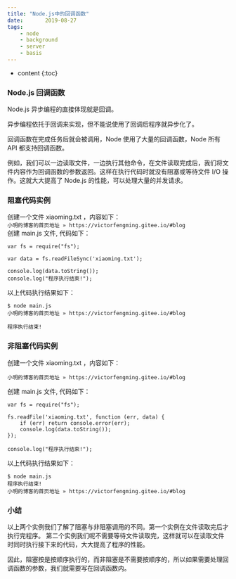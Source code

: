 ```yaml
---
title: "Node.js中的回调函数"
date:       2019-08-27
tags:
	- node
	- background
	- server
	- basis
---
```






* content
{:toc}






### Node.js 回调函数
Node.js 异步编程的直接体现就是回调。

异步编程依托于回调来实现，但不能说使用了回调后程序就异步化了。

回调函数在完成任务后就会被调用，Node 使用了大量的回调函数，Node 所有 API 都支持回调函数。

例如，我们可以一边读取文件，一边执行其他命令，在文件读取完成后，我们将文件内容作为回调函数的参数返回。这样在执行代码时就没有阻塞或等待文件 I/O 操作。这就大大提高了 Node.js 的性能，可以处理大量的并发请求。

### 阻塞代码实例
创建一个文件 xiaoming.txt ，内容如下：  
`小明的博客的首页地址 » https://victorfengming.gitee.io/#blog `  
创建 main.js 文件, 代码如下：
```
var fs = require("fs");

var data = fs.readFileSync('xiaoming.txt');

console.log(data.toString());
console.log("程序执行结束!");
```
以上代码执行结果如下：
```
$ node main.js
小明的博客的首页地址 » https://victorfengming.gitee.io/#blog 

程序执行结束!
```
### 非阻塞代码实例
创建一个文件 xiaoming.txt ，内容如下：
```
小明的博客的首页地址 » https://victorfengming.gitee.io/#blog 
```
创建 main.js 文件, 代码如下：
```
var fs = require("fs");

fs.readFile('xiaoming.txt', function (err, data) {
    if (err) return console.error(err);
    console.log(data.toString());
});

console.log("程序执行结束!");
```
以上代码执行结果如下：
```
$ node main.js
程序执行结束!
小明的博客的首页地址 » https://victorfengming.gitee.io/#blog 
```
### 小结
以上两个实例我们了解了阻塞与非阻塞调用的不同。第一个实例在文件读取完后才执行完程序。 第二个实例我们呢不需要等待文件读取完，这样就可以在读取文件时同时执行接下来的代码，大大提高了程序的性能。

因此，阻塞按是按顺序执行的，而非阻塞是不需要按顺序的，所以如果需要处理回调函数的参数，我们就需要写在回调函数内。